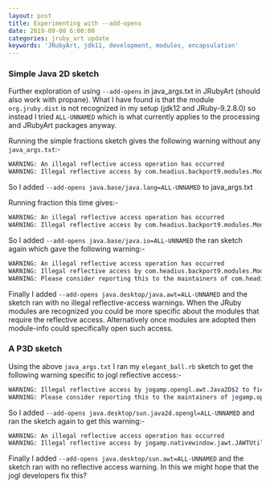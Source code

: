 ```yaml
---
layout: post
title: Experimenting with --add-opens
date: 2019-09-08 6:00:00
categories: jruby_art update
keywords: 'JRubyArt, jdk11, development, modules, encapsulation'
---
```


### Simple Java 2D sketch ###

Further exploration of using `--add-opens` in java_args.txt in JRubyArt (should also work with propane). What I have found is that the module `org.jruby.dist` is not recognized in my setup (jdk12 and JRuby-9.2.8.0) so instead I tried `ALL-UNNAMED` which is what currently applies to the processing and JRubyArt packages anyway.

Running the simple fractions sketch gives the following warning without any `java_args.txt`:-

```bash
WARNING: An illegal reflective access operation has occurred
WARNING: Illegal reflective access by com.headius.backport9.modules.Modules to method java.lang.Object.finalize()

```

So I added `--add-opens java.base/java.lang=ALL-UNNAMED` to java_args.txt

Running fraction this time gives:-

```bash
WARNING: An illegal reflective access operation has occurred
WARNING: Illegal reflective access by com.headius.backport9.modules.Modules to field java.io.FileDescriptor.fd

```

So I added `--add-opens java.base/java.io=ALL-UNNAMED` the ran sketch again which gave the following warning:-

```bash
WARNING: An illegal reflective access operation has occurred
WARNING: Illegal reflective access by com.headius.backport9.modules.Modules to method java.awt.Component.paramString()
WARNING: Please consider reporting this to the maintainers of com.headius.backport9.modules.Modules

```

Finally I added `--add-opens java.desktop/java.awt=ALL-UNNAMED` and the sketch ran with no illegal reflective-access warnings. When the JRuby modules are recognized you could be more specific about the modules that require the reflective access. Alternatively once modules are adopted then module-info could specifically open such access.

### A P3D sketch ###

Using the above `java_args.txt` I ran my `elegant_ball.rb` sketch to get the following warning specific to jogl reflective access:-

```bash
WARNING: Illegal reflective access by jogamp.opengl.awt.Java2D$2 to field sun.java2d.opengl.OGLUtilities.UNDEFINED
WARNING: Please consider reporting this to the maintainers of jogamp.opengl.awt.Java2D$2
```

So I added `--add-opens java.desktop/sun.java2d.opengl=ALL-UNNAMED` and ran the sketch again to get this warning:-

```bash
WARNING: An illegal reflective access operation has occurred
WARNING: Illegal reflective access by jogamp.nativewindow.jawt.JAWTUtil$1 to method sun.awt.SunToolkit.awtLock()
```

Finally I added `--add-opens java.desktop/sun.awt=ALL-UNNAMED` and the sketch ran with no reflective access warning. In this we might hope that the jogl developers fix this?

